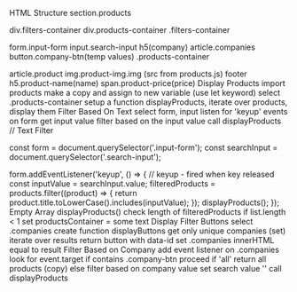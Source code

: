 HTML Structure
section.products

div.filters-container
div.products-container
.filters-container

form.input-form
input.search-input
h5(company)
article.companies
button.company-btn(temp values)
.products-container

article.product
img.product-img.img (src from products.js)
footer
h5.product-name(name)
span.product-price(price)
Display Products
import products
make a copy and assign to new variable (use let keyword)
select .products-container
setup a function displayProducts, iterate over products, display them
Filter Based On Text
select form, input
listen for 'keyup' events on form
get input value
filter based on the input value
call displayProducts
// Text Filter

const form = document.querySelector('.input-form');
const searchInput = document.querySelector('.search-input');

form.addEventListener('keyup', () => {
  // keyup - fired when key released
  const inputValue = searchInput.value;
  filteredProducts = products.filter((product) => {
    return product.title.toLowerCase().includes(inputValue);
  });
  displayProducts();
});
Empty Array
displayProducts()
check length of filteredProducts
if list.length < 1
set productsContainer = some text
Display Filter Buttons
select .companies
create function displayButtons
get only unique companies (set)
iterate over results
return button with data-id
set .companies innerHTML equal to result
Filter Based on Company
add event listener on .companies
look for event.target
if contains .company-btn proceed
if 'all' return all products (copy)
else filter based on company value
set search value ''
call displayProducts